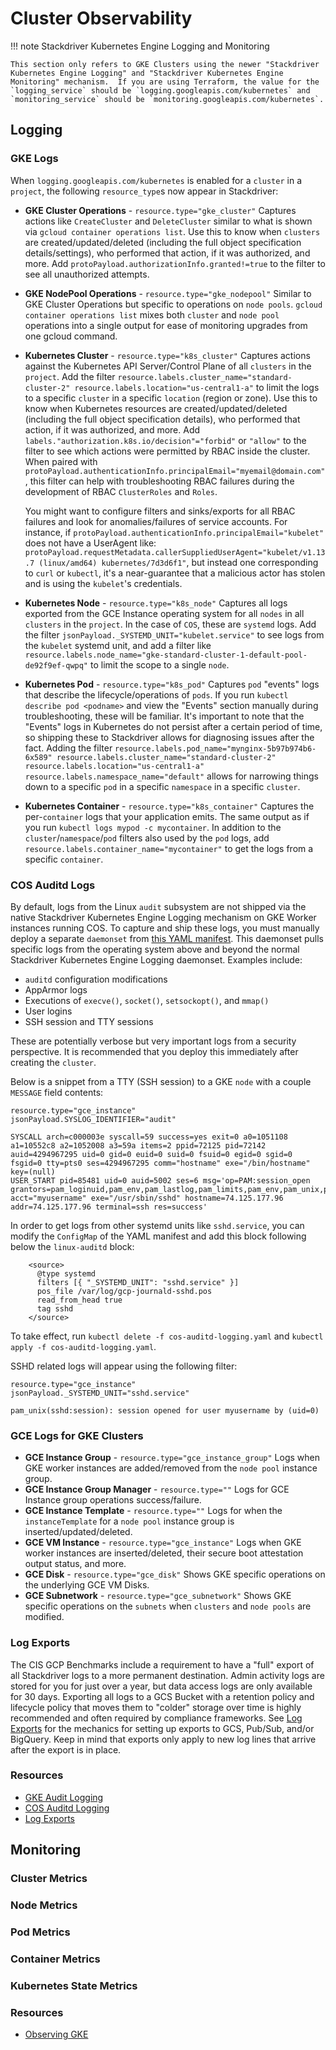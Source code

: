 # Cluster Observability

!!! note Stackdriver Kubernetes Engine Logging and Monitoring

    This section only refers to GKE Clusters using the newer "Stackdriver Kubernetes Engine Logging" and "Stackdriver Kubernetes Engine Monitoring" mechanism.  If you are using Terraform, the value for the `logging_service` should be `logging.googleapis.com/kubernetes` and `monitoring_service` should be `monitoring.googleapis.com/kubernetes`.

## Logging

### GKE Logs

When `logging.googleapis.com/kubernetes` is enabled for a `cluster` in a `project`, the following `resource_type`s now appear in Stackdriver:

* **GKE Cluster Operations** - `resource.type="gke_cluster"` Captures actions like `CreateCluster` and `DeleteCluster` similar to what is shown via `gcloud container operations list`. Use this to know when `clusters` are created/updated/deleted (including the full object specification details/settings), who performed that action, if it was authorized, and more.  Add `protoPayload.authorizationInfo.granted!=true` to the filter to see all unauthorized attempts. 
* **GKE NodePool Operations** - `resource.type="gke_nodepool"` Similar to GKE Cluster Operations but specific to operations on `node pools`.  `gcloud container operations list` mixes both `cluster` and `node pool` operations into a single output for ease of monitoring upgrades from one gcloud command.
* **Kubernetes Cluster** - `resource.type="k8s_cluster"` Captures actions against the Kubernetes API Server/Control Plane of all `clusters` in the `project`.  Add the filter `resource.labels.cluster_name="standard-cluster-2" resource.labels.location="us-central1-a"` to limit the logs to a specific `cluster` in a specific `location` (region or zone).  Use this to know when Kubernetes resources are created/updated/deleted (including the full object specification details), who performed that action, if it was authorized, and more.  Add `labels."authorization.k8s.io/decision"="forbid"` or `"allow"` to the filter to see which actions were permitted by RBAC inside the cluster.  When paired with `protoPayload.authenticationInfo.principalEmail="myemail@domain.com"`, this filter can help with troubleshooting RBAC failures during the development of RBAC `ClusterRoles` and `Roles`.

    You might want to configure filters and sinks/exports for all RBAC failures and look for anomalies/failures of service accounts.  For instance, if `protoPayload.authenticationInfo.principalEmail="kubelet"` does not have a UserAgent like: `protoPayload.requestMetadata.callerSuppliedUserAgent="kubelet/v1.13.7 (linux/amd64) kubernetes/7d3d6f1"`, but instead one corresponding to `curl` or `kubectl`, it's a near-guarantee that a malicious actor has stolen and is using the `kubelet`'s credentials.

* **Kubernetes Node** - `resource.type="k8s_node"` Captures all logs exported from the GCE Instance operating system for all `nodes` in all `clusters` in the `project`.  In the case of `COS`, these are `systemd` logs.  Add the filter `jsonPayload._SYSTEMD_UNIT="kubelet.service"` to see logs from the `kubelet` systemd unit, and add a filter like `resource.labels.node_name="gke-standard-cluster-1-default-pool-de92f9ef-qwpq"` to limit the scope to a single `node`.  
* **Kubernetes Pod** - `resource.type="k8s_pod"` Captures `pod` "events" logs that describe the lifecycle/operations of `pods`.  If you run `kubectl describe pod <podname>` and view the "Events" section manually during troubleshooting, these will be familiar.  It's important to note that the "Events" logs in Kubernetes do not persist after a certain period of time, so shipping these to Stackdriver allows for diagnosing issues after the fact.  Adding the filter `resource.labels.pod_name="mynginx-5b97b974b6-6x589" resource.labels.cluster_name="standard-cluster-2" resource.labels.location="us-central1-a" resource.labels.namespace_name="default"` allows for narrowing things down to a specific `pod` in a specific `namespace` in a specific `cluster`.
* **Kubernetes Container** - `resource.type="k8s_container"` Captures the per-`container` logs that your application emits.  The same output as if you run `kubectl logs mypod -c mycontainer`.  In addition to the `cluster`/`namespace`/`pod` filters also used by the `pod` logs, add `resource.labels.container_name="mycontainer"` to get the logs from a specific `container`.

### COS Auditd Logs

By default, logs from the Linux `audit` subsystem are not shipped via the native Stackdriver Kubernetes Engine Logging mechanism on GKE Worker instances running COS. To capture and ship these logs, you must manually deploy a separate `daemonset` from [this YAML manifest](https://raw.githubusercontent.com/GoogleCloudPlatform/k8s-node-tools/master/os-audit/cos-auditd-logging.yaml).  This daemonset pulls specific logs from the operating system above and beyond the normal Stackdriver Kubernetes Engine Logging daemonset.  Examples include:

* `auditd` configuration modifications
* AppArmor logs
* Executions of `execve()`, `socket()`, `setsockopt()`, and `mmap()`
* User logins
* SSH session and TTY sessions

These are potentially verbose but very important logs from a security perspective.  It is recommended that you deploy this immediately after creating the `cluster`.

Below is a snippet from a TTY (SSH session) to a GKE `node` with a couple `MESSAGE` field contents:

```
resource.type="gce_instance"
jsonPayload.SYSLOG_IDENTIFIER="audit"
```

```
SYSCALL arch=c000003e syscall=59 success=yes exit=0 a0=1051108 a1=10552c8 a2=1052008 a3=59a items=2 ppid=72125 pid=72142 auid=4294967295 uid=0 gid=0 euid=0 suid=0 fsuid=0 egid=0 sgid=0 fsgid=0 tty=pts0 ses=4294967295 comm="hostname" exe="/bin/hostname" key=(null)
USER_START pid=85481 uid=0 auid=5002 ses=6 msg='op=PAM:session_open grantors=pam_loginuid,pam_env,pam_lastlog,pam_limits,pam_env,pam_unix,pam_permit,pam_tty_audit,pam_mail acct="myusername" exe="/usr/sbin/sshd" hostname=74.125.177.96 addr=74.125.177.96 terminal=ssh res=success'
```

In order to get logs from other systemd units like `sshd.service`, you can modify the `ConfigMap` of the YAML manifest and add this block following below the `linux-auditd` block:

```
    <source>
      @type systemd
      filters [{ "_SYSTEMD_UNIT": "sshd.service" }]
      pos_file /var/log/gcp-journald-sshd.pos
      read_from_head true
      tag sshd
    </source>
```

To take effect, run `kubectl delete -f cos-auditd-logging.yaml` and `kubectl apply -f cos-auditd-logging.yaml`.

SSHD related logs will appear using the following filter:

```
resource.type="gce_instance"
jsonPayload._SYSTEMD_UNIT="sshd.service"
```

```
pam_unix(sshd:session): session opened for user myusername by (uid=0)
```

### GCE Logs for GKE Clusters

* **GCE Instance Group** - `resource.type="gce_instance_group"` Logs when GKE worker instances are added/removed from the `node pool` instance group.
* **GCE Instance Group Manager** - `resource.type=""` Logs for GCE Instance group operations success/failure.
* **GCE Instance Template** - `resource.type=""` Logs for when the `instanceTemplate` for a `node pool` instance group is inserted/updated/deleted.
* **GCE VM Instance** - `resource.type="gce_instance"` Logs when GKE worker instances are inserted/deleted, their secure boot attestation output status, and more.
* **GCE Disk** - `resource.type="gce_disk"` Shows GKE specific operations on the underlying GCE VM Disks.
* **GCE Subnetwork** - `resource.type="gce_subnetwork"` Shows GKE specific operations on the `subnets` when `clusters` and `node pools` are modified.

### Log Exports

The CIS GCP Benchmarks include a requirement to have a "full" export of all Stackdriver logs to a more permanent destination.  Admin activity logs are stored for you for just over a year, but data access logs are only available for 30 days.  Exporting all logs to a GCS Bucket with a retention policy and lifecycle policy that moves them to "colder" storage over time is highly recommended and often required by compliance frameworks. See [Log Exports](https://cloud.google.com/logging/docs/export/) for the mechanics for setting up exports to GCS, Pub/Sub, and/or BigQuery.  Keep in mind that exports only apply to new log lines that arrive after the export is in place.

### Resources

* [GKE Audit Logging](https://cloud.google.com/kubernetes-engine/docs/how-to/audit-logging)
* [COS Auditd Logging](https://cloud.google.com/kubernetes-engine/docs/how-to/linux-auditd-logging)
* [Log Exports](https://cloud.google.com/logging/docs/export/)

## Monitoring

### Cluster Metrics

### Node Metrics

### Pod Metrics

### Container Metrics

### Kubernetes State Metrics

### Resources

* [Observing GKE](https://cloud.google.com/monitoring/kubernetes-engine/observing)
